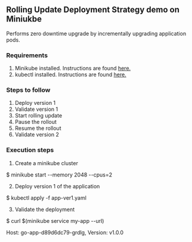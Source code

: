 ## Rolling Update Deployment Strategy demo on Miniukbe

Performs zero downtime upgrade by incrementally upgrading application pods.

### Requirements

1. Minikube installed. Instructions are found [here.](https://minikube.sigs.k8s.io/docs/start/)
2. kubectl installed. Instructions are found [here.](https://kubernetes.io/docs/tasks/tools/install-kubectl/)

### Steps to follow

1. Deploy version 1
2. Validate version 1
3. Start rolling update
4. Pause the rollout
6. Resume the rollout
7. Validate version 2

### Execution steps

1. Create a minikube cluster

$ minikube start --memory 2048 --cpus=2

2. Deploy version 1 of the application

$ kubectl apply -f app-ver1.yaml

3. Validate the deployment

$ curl $(minikube service my-app --url)

Host: go-app-d89d6dc79-grdlg, Version: v1.0.0